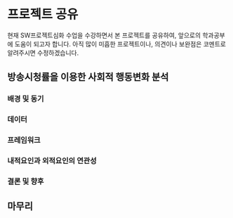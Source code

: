 # 프로젝트 공유

현재 SW프로젝트심화 수업을 수강하면서 본 프로젝트를 공유하여, 앞으로의 학과공부에 도움이 되고자 합니다. 
아직 많이 미흡한 프로젝트이나, 의견이나 보완점은 코멘트로 알려주시면 수정하겠습니다. 

## 방송시청률을 이용한 사회적 행동변화 분석

### 배경 및 동기

### 데이터

### 프레임워크

### 내적요인과 외적요인의 연관성

### 결론 및 향후

## 마무리


